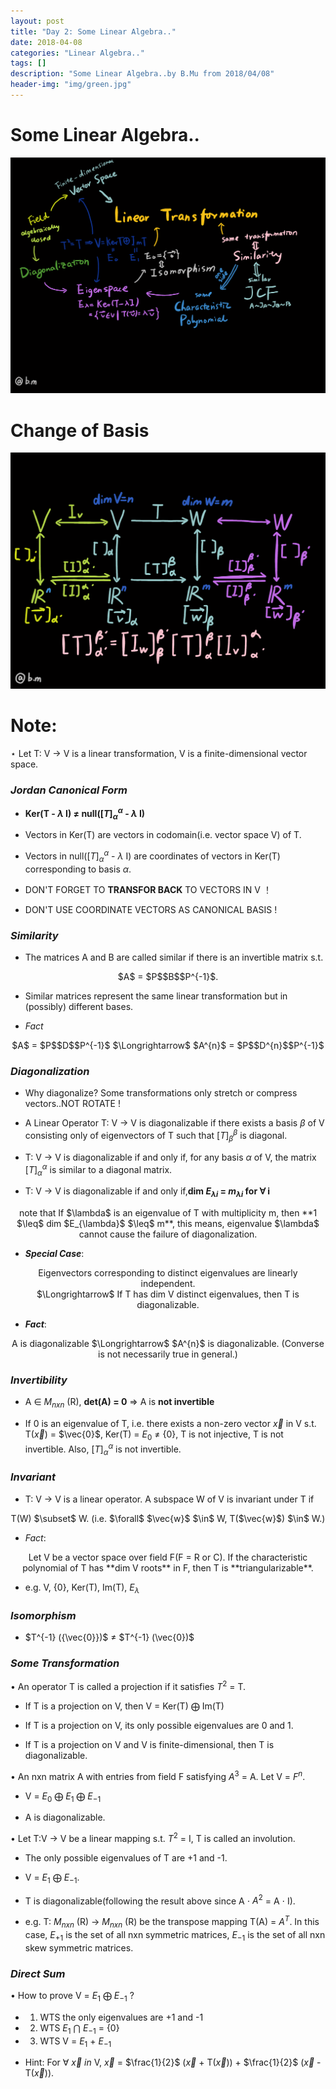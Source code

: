 ```yaml
---
layout: post
title: "Day 2: Some Linear Algebra.."
date: 2018-04-08
categories: "Linear Algebra.."
tags: []
description: "Some Linear Algebra..by B.Mu from 2018/04/08"
header-img: "img/green.jpg"
---
```

# Some Linear Algebra..

![avatar](/img/la1.jpg)

# Change of Basis

![avatar](/img/la2.png)

# Note:

$\star$ Let T: V $\rightarrow$ V is a linear transformation, 
V is a finite-dimensional vector space.

### *Jordan Canonical Form*

- **Ker(T - $\lambda$ I) $\neq$ null($[T]_{\alpha}^{\alpha}$ - $\lambda$ I)**

- Vectors in Ker(T) are vectors in codomain(i.e. vector space V) of T.

- Vectors in null($[T]^{\alpha}_{\alpha}$ - $\lambda$ I) are coordinates 
of vectors in Ker(T) corresponding to basis $\alpha$.

- DON'T FORGET TO **TRANSFOR BACK** TO VECTORS IN V ！

- DON'T USE COORDINATE VECTORS AS CANONICAL BASIS !

### *Similarity*

- The matrices A and B are called similar if there is an invertible 
matrix s.t. 
<center>
	$A$ = $P$$B$$P^{-1}$.
</center>

- Similar matrices  represent the same linear transformation but in 
(possibly) different bases.

- *Fact*
<center>
	$A$ = $P$$D$$P^{-1}$ $\Longrightarrow$ $A^{n}$ = $P$$D^{n}$$P^{-1}$
</center>

### *Diagonalization*

- Why diagonalize? Some transformations only stretch or compress vectors..NOT 
ROTATE !

- A Linear Operator T: V $\rightarrow$ V is diagonalizable if there exists 
a basis $\beta$ of V consisting only of eigenvectors of T such that 
$[T]_{\beta}^{\beta}$ is diagonal. 

- T: V $\rightarrow$ V is diagonalizable if and only if, for any basis 
$\alpha$ of V, the matrix $[T]_{\alpha}^{\alpha}$ is similar to a diagonal 
matrix.

- T: V $\rightarrow$ V is diagonalizable if and only if,**dim $E_{\lambda i}$ 
= $m_{\lambda i}$ for $\forall$ i**

<center>
	note that If $\lambda$ is an eigenvalue of T with multiplicity m, 
	then **1 $\leq$ dim $E_{\lambda}$ $\leq$ m**, this means, eigenvalue 
	$\lambda$ cannot cause the failure of diagonalization.
</center>

- ***Special Case***: 

<center>
	Eigenvectors corresponding to distinct eigenvalues are linearly independent.
</center>

<center>
	$\Longrightarrow$ If T has dim V distinct eigenvalues, then T is 
	diagonalizable.
</center>

- ***Fact***: 
<center>
	A is diagonalizable $\Longrightarrow$ $A^{n}$ is diagonalizable.
	(Converse is not necessarily true in general.)
</center>


### *Invertibility*

- A $\in$ $M_{nxn}$ (R), **det(A) = 0** $\Longrightarrow$ A is **not invertible**

- If 0 is an eigenvalue of T, i.e. there exists a non-zero vector $\vec{x}$ in V 
s.t. T($\vec{x}$) = $\vec{0}$, Ker(T) = $E_{0}$ $\neq$ {0}, T is not injective, 
T is not invertible. Also, $[T]_{\alpha}^{\alpha}$ is not invertible.

### *Invariant*

- T: V $\rightarrow$ V is a linear operator. A subspace W of V is invariant under T if 
<center>
	T(W) $\subset$ W. (i.e. $\forall$ $\vec{w}$ $\in$ W, T($\vec{w}$) $\in$ W.)
</center>

- *Fact*:

<center>
	Let V be a vector space over field F(F = R or C). If the characteristic 
	polynomial of T has **dim V roots** in F, then T is **triangularizable**.
</center>

- e.g. V, {0}, Ker(T), Im(T), $E_{\lambda}$

### *Isomorphism*

- $T^{-1} ({\vec{0}})$ $\neq$ $T^{-1} (\vec{0})$

### *Some Transformation*

$\bullet$ An operator T is called a projection if it satisfies 
$T^{2}$ = T.

- If T is a projection on V, then V = Ker(T) $\bigoplus$ Im(T)

- If T is a projection on V, its only possible eigenvalues are 0 and 1.

- If T is a projection on V and V is finite-dimensional, then T is 
diagonalizable.

$\bullet$ An nxn matrix A with entries from field F satisfying $A^{3}$ = A. 
Let V = $F^{n}$.

- V = $E_{0}$ $\bigoplus$ $E_{1}$ $\bigoplus$ $E_{-1}$

- A is diagonalizable.

$\bullet$ Let T:V $\rightarrow$ V be a linear mapping s.t. $T^{2}$ = I, T is called an 
involution.

- The only possible eigenvalues of T are +1 and -1.

- V = $E_{1}$ $\bigoplus$ $E_{-1}$.

- T is diagonalizable(following the result above since A $\cdot$ $A^{2}$
 = A $\cdot$ I).

- e.g. T: $M_{nxn}$ (R) $\rightarrow$ $M_{nxn}$ (R) be the transpose 
mapping T(A) = $A^{T}$. In this case, $E_{+1}$ is the set of all nxn symmetric 
matrices, $E_{-1}$ is the set of all nxn skew symmetric matrices.

### *Direct Sum*

$\bullet$ How to prove V = $E_{1}$ $\bigoplus$ $E_{-1}$ ?

- 1. WTS the only eigenvalues are +1 and -1

- 2. WTS $E_{1}$ $\bigcap$ $E_{-1}$ = {0}

- 3. WTS V = $E_{1}$ + $E_{-1}$

- Hint: For $\forall$ $\vec{x}$ $in$ V, $\vec{x}$ = $\frac{1}{2}$ 
($\vec{x}$ + T($\vec{x}$)) + $\frac{1}{2}$ ($\vec{x}$ - T($\vec{x}$)).










